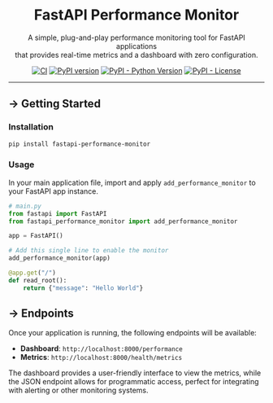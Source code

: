 <div align="center">

# FastAPI Performance Monitor

A simple, plug-and-play performance monitoring tool for FastAPI applications
<br />
that provides real-time metrics and a dashboard with zero configuration.

[![CI](https://github.com/parhamdavari/fastapi-performance-monitor/actions/workflows/ci.yml/badge.svg)](https://github.com/parhamdavari/fastapi-performance-monitor/actions/workflows/ci.yml)
[![PyPI version](https://badge.fury.io/py/fastapi-performance-monitor.svg)](https://badge.fury.io/py/fastapi-performance-monitor)
[![PyPI - Python Version](https://img.shields.io/pypi/pyversions/fastapi-performance-monitor)](https://img.shields.io/pypi/pyversions/fastapi-performance-monitor)
[![PyPI - License](https://img.shields.io/pypi/l/fastapi-performance-monitor)](https://img.shields.io/pypi/l/fastapi-performance-monitor)

</div>

---

## → Getting Started

### Installation

```bash
pip install fastapi-performance-monitor
```

### Usage

In your main application file, import and apply `add_performance_monitor` to your FastAPI app instance.

```python
# main.py
from fastapi import FastAPI
from fastapi_performance_monitor import add_performance_monitor

app = FastAPI()

# Add this single line to enable the monitor
add_performance_monitor(app)

@app.get("/")
def read_root():
    return {"message": "Hello World"}
```

## → Endpoints

Once your application is running, the following endpoints will be available:

- **Dashboard**: `http://localhost:8000/performance`
- **Metrics**: `http://localhost:8000/health/metrics`

The dashboard provides a user-friendly interface to view the metrics, while the JSON endpoint allows for programmatic access, perfect for integrating with alerting or other monitoring systems.
